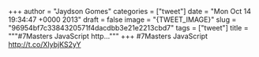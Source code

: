 
+++
author = "Jaydson Gomes"
categories = ["tweet"]
date = "Mon Oct 14 19:34:47 +0000 2013"
draft = false
image = "{TWEET_IMAGE}"
slug = "96954bf7c3384320571f4dacdbb3e21e2213cbd7"
tags = ["tweet"]
title = """#7Masters JavaScript http..."""
+++
#7Masters JavaScript http://t.co/XIybjKS2yY
